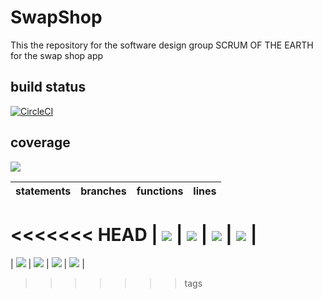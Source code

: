 # SwapShop
This the repository for the software design group SCRUM OF THE EARTH for the swap shop app

## build status 
[![CircleCI](https://dl.circleci.com/status-badge/img/gh/SCRUM-OF-THE-EARTH/SwapShop/tree/main.svg?style=svg)](https://dl.circleci.com/status-badge/redirect/gh/SCRUM-OF-THE-EARTH/SwapShop/tree/main)

## coverage
![](https://img.shields.io/badge/Coverage-77%25-5A7302.svg?prefix=$coverage$)

| statements  |  branches |  functions |  lines  |
|---|---|---|---|
<<<<<<< HEAD
| ![](https://img.shields.io/badge/Coverage-96%25-83A603.svg?prefix=$statements$)  | ![](https://img.shields.io/badge/Coverage-86%25-83A603.svg?prefix=$branches$)  | ![](https://img.shields.io/badge/Coverage-93%25-83A603.svg?prefix=$functions$) | ![](https://img.shields.io/badge/Coverage-97%25-83A603.svg?prefix=$lines$) |
=======
| ![](https://img.shields.io/badge/Coverage-85%25-83A603.svg?prefix=$statements$)  | ![](https://img.shields.io/badge/Coverage-54%25-F2E96B.svg?prefix=$branches$)  | ![](https://img.shields.io/badge/Coverage-81%25-83A603.svg?prefix=$functions$) | ![](https://img.shields.io/badge/Coverage-87%25-83A603.svg?prefix=$lines$) |
>>>>>>> tags
